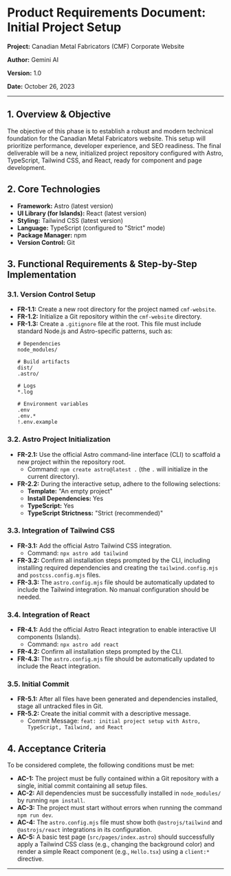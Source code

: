 # Product Requirements Document: Initial Project Setup

**Project:** Canadian Metal Fabricators (CMF) Corporate Website

**Author:** Gemini AI

**Version:** 1.0

**Date:** October 26, 2023

---

## 1. Overview & Objective

The objective of this phase is to establish a robust and modern technical foundation for the Canadian Metal Fabricators website. This setup will prioritize performance, developer experience, and SEO readiness. The final deliverable will be a new, initialized project repository configured with Astro, TypeScript, Tailwind CSS, and React, ready for component and page development.

## 2. Core Technologies

-   **Framework:** Astro (latest version)
-   **UI Library (for Islands):** React (latest version)
-   **Styling:** Tailwind CSS (latest version)
-   **Language:** TypeScript (configured to "Strict" mode)
-   **Package Manager:** npm
-   **Version Control:** Git

## 3. Functional Requirements & Step-by-Step Implementation

### 3.1. Version Control Setup

-   **FR-1.1:** Create a new root directory for the project named `cmf-website`.
-   **FR-1.2:** Initialize a Git repository within the `cmf-website` directory.
-   **FR-1.3:** Create a `.gitignore` file at the root. This file must include standard Node.js and Astro-specific patterns, such as:
    ```
    # Dependencies
    node_modules/

    # Build artifacts
    dist/
    .astro/

    # Logs
    *.log

    # Environment variables
    .env
    .env.*
    !.env.example
    ```

### 3.2. Astro Project Initialization

-   **FR-2.1:** Use the official Astro command-line interface (CLI) to scaffold a new project within the repository root.
    -   Command: `npm create astro@latest .` (the `.` will initialize in the current directory).
-   **FR-2.2:** During the interactive setup, adhere to the following selections:
    -   **Template:** "An empty project"
    -   **Install Dependencies:** Yes
    -   **TypeScript:** Yes
    -   **TypeScript Strictness:** "Strict (recommended)"

### 3.3. Integration of Tailwind CSS

-   **FR-3.1:** Add the official Astro Tailwind CSS integration.
    -   Command: `npx astro add tailwind`
-   **FR-3.2:** Confirm all installation steps prompted by the CLI, including installing required dependencies and creating the `tailwind.config.mjs` and `postcss.config.mjs` files.
-   **FR-3.3:** The `astro.config.mjs` file should be automatically updated to include the Tailwind integration. No manual configuration should be needed.

### 3.4. Integration of React

-   **FR-4.1:** Add the official Astro React integration to enable interactive UI components (Islands).
    -   Command: `npx astro add react`
-   **FR-4.2:** Confirm all installation steps prompted by the CLI.
-   **FR-4.3:** The `astro.config.mjs` file should be automatically updated to include the React integration.

### 3.5. Initial Commit

-   **FR-5.1:** After all files have been generated and dependencies installed, stage all untracked files in Git.
-   **FR-5.2:** Create the initial commit with a descriptive message.
    -   Commit Message: `feat: initial project setup with Astro, TypeScript, Tailwind, and React`

## 4. Acceptance Criteria

To be considered complete, the following conditions must be met:

-   **AC-1:** The project must be fully contained within a Git repository with a single, initial commit containing all setup files.
-   **AC-2:** All dependencies must be successfully installed in `node_modules/` by running `npm install`.
-   **AC-3:** The project must start without errors when running the command `npm run dev`.
-   **AC-4:** The `astro.config.mjs` file must show both `@astrojs/tailwind` and `@astrojs/react` integrations in its configuration.
-   **AC-5:** A basic test page (`src/pages/index.astro`) should successfully apply a Tailwind CSS class (e.g., changing the background color) and render a simple React component (e.g., `Hello.tsx`) using a `client:*` directive.

---